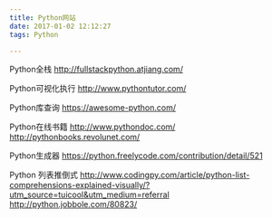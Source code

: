 ```yaml
---
title: Python网站
date: 2017-01-02 12:12:27
tags: Python

---
```


Python全栈
http://fullstackpython.atjiang.com/

Python可视化执行
http://www.pythontutor.com/

Python库查询
https://awesome-python.com/

Python在线书籍
http://www.pythondoc.com/
http://pythonbooks.revolunet.com/

Python生成器
https://python.freelycode.com/contribution/detail/521

Python 列表推倒式
http://www.codingpy.com/article/python-list-comprehensions-explained-visually/?utm_source=tuicool&utm_medium=referral
http://python.jobbole.com/80823/

